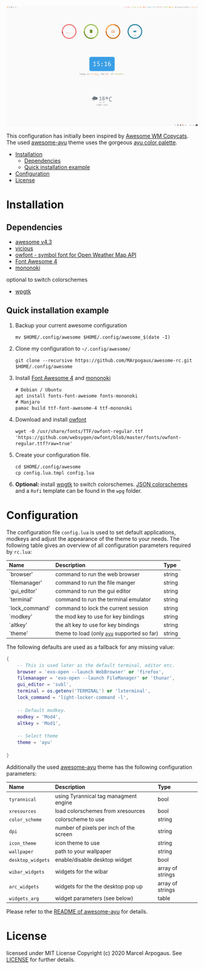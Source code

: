 ![](img/rec.gif)

This configuration has initially been inspired by [Awesome WM Copycats][awesome-copycats].
The used [awesome-ayu][ayu] theme uses the gorgeous [ayu color palette][ayu-colors].

<!-- MarkdownTOC autolink="true" -->

- [Installation](#installation)
    - [Dependencies](#dependencies)
    - [Quick installation example](#quick-installation-example)
- [Configuration](#configuration)
- [License](#license)

<!-- /MarkdownTOC -->


# Installation

## Dependencies

 * [awesome v4.3][awesome]
 * [vicious][vicious]
 * [owfont - symbol font for Open Weather Map API][owfont]
 * [Font Awesome 4][font-awesome4]
 * [mononoki][mononoki]

optional to switch colorschemes

 * [wpgtk][wpgtk]

## Quick installation example

 1. Backup your current awesome configuration
    ```shell
    mv $HOME/.config/awesome $HOME/.config/awesome_$(date -I)
    ```

 2. Clone my configuration to `~/.config/awesome/`
    ```shell
    git clone --recursive https://github.com/MArpogaus/awesome-rc.git $HOME/.config/awesome 
    ```

 1. Install [Font Awesome 4][font-awesome4] and [mononoki][mononoki]
    ```shell
    # Debian / Ubuntu
    apt install fonts-font-awesome fonts-mononoki
    # Manjaro
    pamac build ttf-font-awesome-4 ttf-mononoki
    ```
 
 1. Download and install [owfont][owfont]
    ```shell
    wget -O /usr/share/fonts/TTF/owfont-regular.ttf 'https://github.com/websygen/owfont/blob/master/fonts/owfont-regular.ttf?raw=true'
    ```

 1. Create your configuration file.
    ```shell
    cd $HOME/.config/awesome 
    cp config.lua.tmpl config.lua
    ```

 1. **Optional:** install [wpgtk][wpgtk] to switch colorschemes.
    [JSON colorschemes][json-colorschemes] and a `Rofi` template can be found in the `wpg` folder.

# Configuration

The configuration file `config.lua` is used to set default applications, modkeys and adjust the appearance of the theme to your needs.
The following table gives an overview of all configuration parameters required by `rc.lua`:

| Name           | Description                                        | Type   |
|:---------------|:---------------------------------------------------|:-------|
| `browser'      | command to run the web browser                     | string |
| `filemanager'  | command to run the file manger                     | string |
| `gui_editor'   | command to run the gui editor                      | string |
| `terminal'     | command to run the terminal emulator               | string |
| `lock_command' | command to lock the current session                | string |
| `modkey'       | the mod key to use for key bindings                | string |
| `altkey'       | the alt key to use for key bindings                | string |
| `theme'        | theme to load (only [`ayu`][ayu] supported so far) | string |

The following defaults are used as a fallback for any missing value:

```lua
{
    -- This is used later as the default terminal, editor etc.
    browser = 'exo-open --launch WebBrowser' or 'firefox',
    filemanager = 'exo-open --launch FileManager' or 'thunar',
    gui_editor = 'subl',
    terminal = os.getenv('TERMINAL') or 'lxterminal',
    lock_command = 'light-locker-command -l',

    -- Default modkey.
    modkey = 'Mod4',
    altkey = 'Mod1',

    -- Select theme
    theme = 'ayu'

}
```

Additionally the used [awesome-ayu][ayu] theme has the following configuration parameters:

| Name              | Description                             | Type             |
|:------------------|:----------------------------------------|:-----------------|
| `tyrannical`      | using Tyrannical tag managment engine   | bool             |
| `xresources`      | load colorschemes from xresources       | bool             |
| `color_scheme`    | colorscheme to use                      | string           |
| `dpi`             | number of pixels per inch of the screen | string           |
| `icon_theme`      | icon theme to use                       | string           |
| `wallpaper`       | path to your wallpaper                  | string           |
| `desktop_widgets` | enable/disable desktop widget           | bool             |
| `wibar_widgets`   | widgets for the wibar                   | array of strings |
| `arc_widgets`     | widgets for the the desktop pop up      | array of strings |
| `widgets_arg`     | widget parameters (see below)           | table            |

Please refer to the [README of awesome-ayu][readme-of-awesome-ayu] for details.

# License

licensed under MIT License Copyright (c) 2020 Marcel Arpogaus. See [LICENSE](LICENSE) for further details.

[awesome-copycats]: https://github.com/lcpz/awesome-copycats
[ayu]: https://github.com/MArpogaus/awesome-ayu
[ayu-colors]: https://github.com/ayu-theme/ayu-colors
[awesome]: https://awesomewm.org/
[vicious]: https://github.com/vicious-widgets/vicious
[owfont]: http://websygen.github.io/owfont/
[font-awesome4]: https://github.com/FortAwesome/Font-Awesome
[mononoki]: https://madmalik.github.io/mononoki/
[wpgtk]: https://github.com/deviantfero/wpgtk
[json-colorschemes]: https://github.com/deviantfero/wpgtk/wiki/Colorschemes#import-a-colorscheme
[readme-of-awesome-ayu]: https://github.com/MArpogaus/awesome-ayu/blob/master/README.md
[wpk-templates]: https://github.com/deviantfero/wpgtk-templates
[xsettingsd]: https://wiki.archlinux.org/index.php/Xsettingsd

